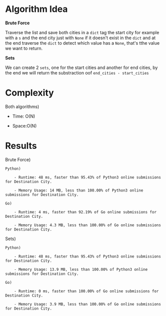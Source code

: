 # Algorithm Idea

**Brute Force**

Traverse the list and save both cities in a `dict` tag the start city for example with a `s` and the end city just with `None` if it doesn't exist in the `dict` and at the end traverse the `dict` to detect which value has a `None`, that's tthe value we want to return.

**Sets**

We can create 2 `sets`, one for the start cities and another for end cities, by the end we will return the substraction oof `end_cities - start_cities`

# Complexity

Both algorithms)

- Time: O(N)

- Space:O(N)

# Results

Brute Force)

    Python)

        - Runtime: 48 ms, faster than 95.43% of Python3 online submissions for Destination City.

        - Memory Usage: 14 MB, less than 100.00% of Python3 online submissions for Destination City.
    
    Go)

        - Runtime: 4 ms, faster than 92.19% of Go online submissions for Destination City.

        - Memory Usage: 4.3 MB, less than 100.00% of Go online submissions for Destination City.
    
Sets)

    Python)

        - Runtime: 48 ms, faster than 95.43% of Python3 online submissions for Destination City.

        - Memory Usage: 13.9 MB, less than 100.00% of Python3 online submissions for Destination City.
    
    Go)

        - Runtime: 0 ms, faster than 100.00% of Go online submissions for Destination City.

        - Memory Usage: 3.9 MB, less than 100.00% of Go online submissions for Destination City.